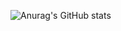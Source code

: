 ![Anurag's GitHub stats](https://github-readme-stats.vercel.app/api?username=trustwalletvn&show_icons=true&bg_color=DEG,COLOR1,COLOR2,COLOR3...COLOR10
)
